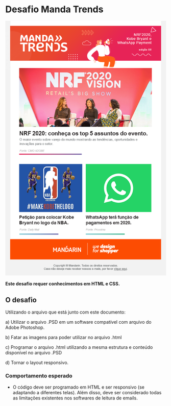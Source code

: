 # Desafio Manda Trends

![Design preview for the timeframe coding challenge](./assets/img/images/preview.png)

**Este desafio requer conhecimentos em HTML e CSS.**

## O desafio

Utilizando o arquivo que está junto com este documento:

a) Utilizar o arquivo .PSD em um software compatível com arquivo do Adobe Photoshop.

b) Fatar as imagens para poder utilizar no arquivo .html

c) Programar o arquivo .html utilizando a mesma estrutura e conteúdo disponível no arquivo .PSD

d) Tornar o layout responsivo.


### Comportamento esperado

- O código deve ser programado em HTML e ser responsivo (se adaptando a diferentes telas). Além disso, deve ser considerado todas as limitações existentes nos softwares de leitura de emails.